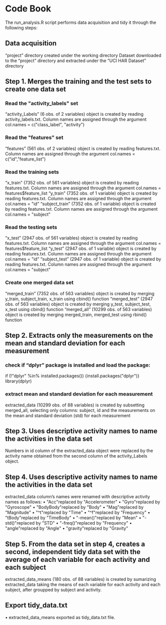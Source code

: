 # Code Book

The run_analysis.R script performs data acquisition and tidy it through the following steps:

## Data acquisition 

“project” directory created under the working directory
Dataset downloaded to the “project” directory and extracted under the “UCI HAR Dataset” directory

## Step 1. Merges the training and the test sets to create one data set 

### Read the "activity_labels" set
“activity_Labels” (6 obs. of 2 variables) object is created by reading activity_labels.txt. Column names are assigned through the argument col.names = c("class_label", "activity")

### Read the "features" set
“features” (561 obs. of 2 variables) object is created by reading features.txt. Column names are assigned through the argument col.names = c("id","feature_list")

### Read the training sets
“x_train” (7352 obs. of 561 variables) object is created by reading features.txt. Column names are assigned through the argument col.names = features$feature_list
“y_train” (7352 obs. of 1 variable) object is created by reading features.txt. Column names are assigned through the argument col.names = "id"
“subject_train” (7352 obs. of 1 variable) object is created by reading features.txt. Column names are assigned through the argument col.names = "subject"

### Read the testing sets
“x_test” (2947 obs. of 561 variables) object is created by reading features.txt. Column names are assigned through the argument col.names = features$feature_list
“y_test” (2947 obs. of 1 variable) object is created by reading features.txt. Column names are assigned through the argument col.names = "id"
“subject_test” (2947 obs. of 1 variable) object is created by reading features.txt. Column names are assigned through the argument col.names = "subject"

### Create one merged data set
“merged_train” (7352 obs. of 563 variables) object is created by merging y_train, subject_train, x_train using cbind() function
“merged_test” (2947 obs. of 563 variables) object is created by merging y_test, subject_test, x_test using cbind() function
“merged_all” (10299 obs. of 563 variables) object is created by merging merged_train, merged_test using rbind() function

## Step 2. Extracts only the measurements on the mean and standard deviation for each measurement

### check if “dplyr” package is installed and load the package:
if (!"dplyr" %in% installed.packages()) {install.packages("dplyr")}
library(dplyr)

### extract mean and standard deviation for each measurement
extracted_data (10299 obs. of  88 variables) is created by subsetting merged_all, selecting only columns: subject, id and the measurements on the mean and standard deviation (std) for each measurement

## Step 3. Uses descriptive activity names to name the activities in the data set

Numbers in id column of the extracted_data object were replaced by the activity name obtained from the second column of the activity_Labels object.

## Step 4. Uses descriptive activity names to name the activities in the data set

extracted_data column’s names were renamed with descriptive activity names as follows:
•	"Acc"replaced by "Accelerometer"
•	"Gyro"replaced by "Gyroscope"
•	"BodyBody"replaced by "Body"
•	"Mag"replaced by "Magnitude"
•	"^t"replaced by "Time"
•	"^f"replaced by "Frequency"
•	"tBody"replaced by "TimeBody"
•	"-mean()"replaced by "Mean"
•	"-std()"replaced by "STD"
•	"-freq()"replaced by "Frequency"
•	"angle"replaced by "Angle"
•	"gravity"replaced by "Gravity"

## Step 5. From the data set in step 4, creates a second, independent tidy data set with the average of each variable for each activity and each subject

extracted_data_means (180 obs. of 88 variables) is created by sumarizing extracted_data taking the means of each variable for each activity and each subject, after groupped by subject and activity.

## Export tidy_data.txt

•	extracted_data_means exported as tidy_data.txt file.
